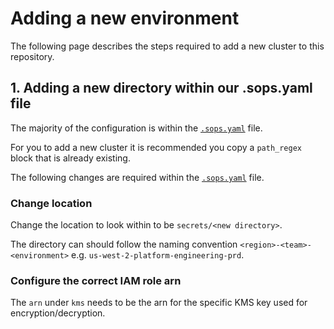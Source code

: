 # Adding a new environment

The following page describes the steps required to add a new cluster to this repository.

## 1. Adding a new directory within our .sops.yaml file

The majority of the configuration is within the [`.sops.yaml`](../.sops.yaml) file.

For you to add a new cluster it is recommended you copy a `path_regex` block that is already existing.

The following changes are required within the [`.sops.yaml`](../.sops.yaml) file.

### Change location

Change the location to look within to be `secrets/<new directory>`.

The directory can should follow the naming convention `<region>-<team>-<environment>` e.g. `us-west-2-platform-engineering-prd`.

### Configure the correct IAM role arn

The `arn` under `kms` needs to be the arn for the specific KMS key used for encryption/decryption.
